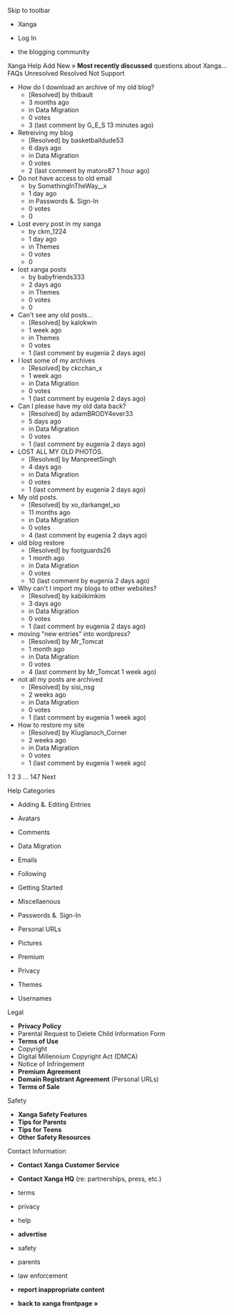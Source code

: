 Skip to toolbar

*   Xanga

*   Log In

*   the blogging community

Xanga Help Add New » **Most recently discussed** questions about Xanga… FAQs Unresolved Resolved Not Support

*   How do I download an archive of my old blog?
    *   \[Resolved\] by thibault
    *   3 months ago
    *   in Data Migration
    *   0 votes
    *   3 (last comment by G\_E\_S 13 minutes ago)
*   Retreiving my blog
    *   \[Resolved\] by basketballdude53
    *   6 days ago
    *   in Data Migration
    *   0 votes
    *   2 (last comment by matoro87 1 hour ago)
*   Do not have access to old email
    *   by SomethingInTheWay\_\_x
    *   1 day ago
    *   in Passwords &. Sign-In
    *   0 votes
    *   0
*   Lost every post in my xanga
    *   by ckm\_1224
    *   1 day ago
    *   in Themes
    *   0 votes
    *   0
*   lost xanga posts
    *   by babyfriends333
    *   2 days ago
    *   in Themes
    *   0 votes
    *   0
*   Can't see any old posts...
    *   \[Resolved\] by kalokwin
    *   1 week ago
    *   in Themes
    *   0 votes
    *   1 (last comment by eugenia 2 days ago)
*   I lost some of my archives
    *   \[Resolved\] by ckcchan\_x
    *   1 week ago
    *   in Data Migration
    *   0 votes
    *   1 (last comment by eugenia 2 days ago)
*   Can I please have my old data back?
    *   \[Resolved\] by adamBRODY4ever33
    *   5 days ago
    *   in Data Migration
    *   0 votes
    *   1 (last comment by eugenia 2 days ago)
*   LOST ALL MY OLD PHOTOS.
    *   \[Resolved\] by ManpreetSingh
    *   4 days ago
    *   in Data Migration
    *   0 votes
    *   1 (last comment by eugenia 2 days ago)
*   My old posts.
    *   \[Resolved\] by xo\_darkangel\_xo
    *   11 months ago
    *   in Data Migration
    *   0 votes
    *   4 (last comment by eugenia 2 days ago)
*   old blog restore
    *   \[Resolved\] by footguards26
    *   1 month ago
    *   in Data Migration
    *   0 votes
    *   10 (last comment by eugenia 2 days ago)
*   Why can't I import my blogs to other websites?
    *   \[Resolved\] by kabiikimkim
    *   3 days ago
    *   in Data Migration
    *   0 votes
    *   1 (last comment by eugenia 2 days ago)
*   moving "new entries" into wordpress?
    *   \[Resolved\] by Mr\_Tomcat
    *   1 month ago
    *   in Data Migration
    *   0 votes
    *   4 (last comment by Mr\_Tomcat 1 week ago)
*   not all my posts are archived
    *   \[Resolved\] by sisi\_nsg
    *   2 weeks ago
    *   in Data Migration
    *   0 votes
    *   1 (last comment by eugenia 1 week ago)
*   How to restore my site
    *   \[Resolved\] by Kluglanoch\_Corner
    *   2 weeks ago
    *   in Data Migration
    *   0 votes
    *   1 (last comment by eugenia 1 week ago)

1 2 3 ... 147 Next

Help Categories

*   Adding &. Editing Entries
*   Avatars
*   Comments
*   Data Migration
*   Emails
*   Following
*   Getting Started
*   Miscellaenous

*   Passwords &. Sign-In
*   Personal URLs
*   Pictures
*   Premium
*   Privacy
*   Themes
*   Usernames

Legal

*   **Privacy Policy**
*   Parental Request to Delete Child Information Form
*   **Terms of Use**
*   Copyright
*   Digital Millennium Copyright Act (DMCA)
*   Notice of Infringement
*   **Premium Agreement**
*   **Domain Registrant Agreement** (Personal URLs)
*   **Terms of Sale**

Safety

*   **Xanga Safety Features**
*   **Tips for Parents**
*   **Tips for Teens**
*   **Other Safety Resources**

Contact Information

*   **Contact Xanga Customer Service**
*   **Contact Xanga HQ** (re: partnerships, press, etc.)

*   terms
*   privacy
*   help
*   **advertise**

*   safety
*   parents
*   law enforcement
*   **report inappropriate content**

*   **back to xanga frontpage »**